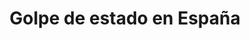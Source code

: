 ﻿---
title: "Golpe de estado en España"
permalink: periodes_805.html
layout: periode
dataInici: 1982-10-27
sidebar: periodes
pares:
  - id: 679
    title: "Historia Alternativa"

fills:
jocsPrincipals:
  - title: "El juego de la guerra de los golpistas"
    bggId: 40929
    dataInici: 
    dataFi: 

jocsEscenaris:
jocsEpoca:
jocsEpocaEscenaris:
---
